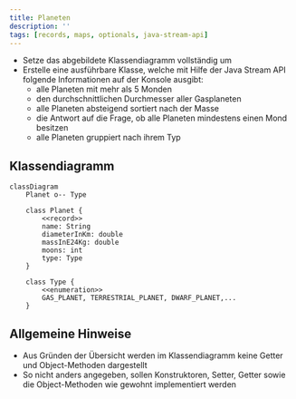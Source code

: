 ```yaml
---
title: Planeten
description: ''
tags: [records, maps, optionals, java-stream-api]
---
```


- Setze das abgebildete Klassendiagramm vollständig um
- Erstelle eine ausführbare Klasse, welche mit Hilfe der Java Stream API
  folgende Informationen auf der Konsole ausgibt:
  - alle Planeten mit mehr als 5 Monden
  - den durchschnittlichen Durchmesser aller Gasplaneten
  - alle Planeten absteigend sortiert nach der Masse
  - die Antwort auf die Frage, ob alle Planeten mindestens einen Mond besitzen
  - alle Planeten gruppiert nach ihrem Typ

## Klassendiagramm

```mermaid
classDiagram
    Planet o-- Type

    class Planet {
        <<record>>
        name: String
        diameterInKm: double
        massInE24Kg: double
        moons: int
        type: Type
    }

    class Type {
        <<enumeration>>
        GAS_PLANET, TERRESTRIAL_PLANET, DWARF_PLANET,...
    }
```

## Allgemeine Hinweise

- Aus Gründen der Übersicht werden im Klassendiagramm keine Getter und
  Object-Methoden dargestellt
- So nicht anders angegeben, sollen Konstruktoren, Setter, Getter sowie die
  Object-Methoden wie gewohnt implementiert werden

